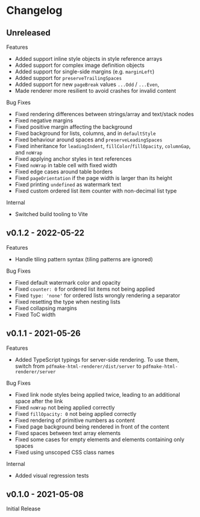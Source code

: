 # Changelog

## Unreleased

Features

* Added support inline style objects in style reference arrays
* Added support for complex image definition objects
* Added support for single-side margins (e.g. `marginLeft`)
* Added support for `preserveTrailingSpaces`
* Added support for new `pageBreak` values `...Odd` / `...Even`,
* Made renderer more resilient to avoid crashes for invalid content

Bug Fixes

* Fixed rendering differences between strings/array and text/stack nodes
* Fixed negative margins
* Fixed positive margin affecting the background
* Fixed background for lists, columns, and in `defaultStyle`
* Fixed behaviour around spaces and `preserveLeadingSpaces`
* Fixed inheritance for `leadingIndent`, `fillColor`/`fillOpacity`, `columnGap`, and `noWrap`
* Fixed applying anchor styles in text references
* Fixed `noWrap` in table cell with fixed width
* Fixed edge cases around table borders
* Fixed `pageOrientation` if the page width is larger than its height
* Fixed printing `undefined` as watermark text
* Fixed custom ordered list item counter with non-decimal list type

Internal

* Switched build tooling to Vite

## v0.1.2 - 2022-05-22

Features

* Handle tiling pattern syntax (tiling patterns are ignored)

Bug Fixes

* Fixed default watermark color and opacity
* Fixed `counter: 0` for ordered list items not being applied
* Fixed `type: 'none'` for ordered lists wrongly rendering a separator
* Fixed resetting the type when nesting lists
* Fixed collapsing margins
* Fixed ToC width

## v0.1.1 - 2021-05-26

Features

* Added TypeScript typings for server-side rendering. To use them, switch from `pdfmake-html-renderer/dist/server` to `pdfmake-html-renderer/server`

Bug Fixes

* Fixed link node styles being applied twice, leading to an additional space after the link
* Fixed `noWrap` not being applied correctly
* Fixed `fillOpacity: 0` not being applied correctly
* Fixed rendering of primitive numbers as content
* Fixed page background being rendered in front of the content
* Fixed spaces between text array elements
* Fixed some cases for empty elements and elements containing only spaces
* Fixed using unscoped CSS class names

Internal

* Added visual regression tests

## v0.1.0 - 2021-05-08

Initial Release
